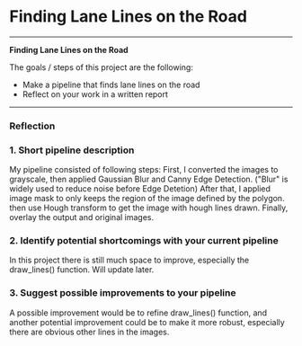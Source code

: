 # **Finding Lane Lines on the Road** 


---

**Finding Lane Lines on the Road**

The goals / steps of this project are the following:
* Make a pipeline that finds lane lines on the road
* Reflect on your work in a written report

---

### Reflection

### 1. Short pipeline description 

My pipeline consisted of following steps: 
First, I converted the images to grayscale, then applied Gaussian Blur and Canny Edge Detection. ("Blur" is widely used to reduce noise before Edge Detetion) 
After that, I applied image mask to only keeps the region of the image defined by the polygon. then use Hough transform to get the image with hough lines drawn. 
Finally, overlay the output and original images.


### 2. Identify potential shortcomings with your current pipeline

In this project there is still much space to improve, especially the draw_lines() function. Will update later. 


### 3. Suggest possible improvements to your pipeline

A possible improvement would be to refine draw_lines() function, and another potential improvement could be to make it more robust, especially there are obvious other lines in the images.  
